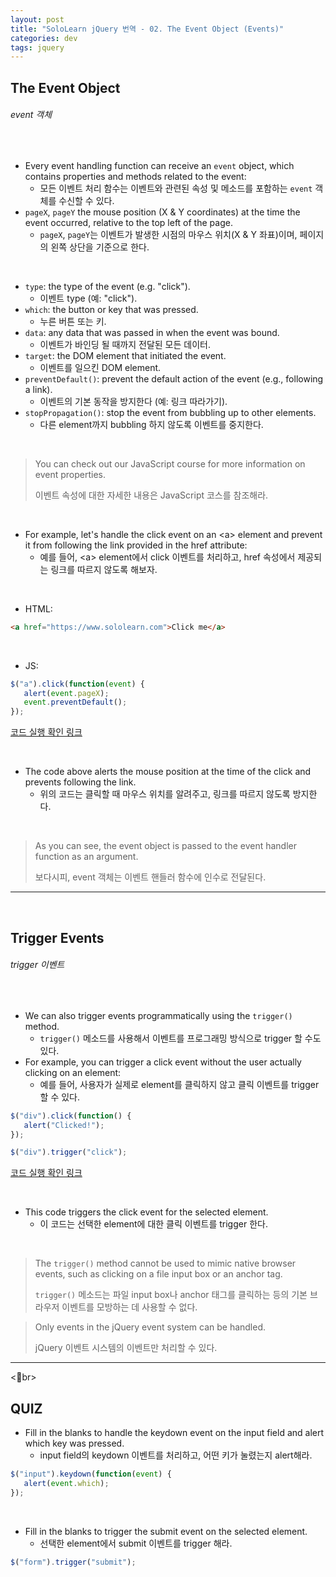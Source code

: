 ```yaml
---
layout: post
title: "SoloLearn jQuery 번역 - 02. The Event Object (Events)"
categories: dev
tags: jquery
---
```


## The Event Object

###### event 객체

<br>

- Every event handling function can receive an `event` object, which contains properties and methods related to the event:
  - 모든 이벤트 처리 함수는 이벤트와 관련된 속성 및 메소드를 포함하는  `event` 객체를 수신할 수 있다.
- `pageX`, `pageY` the mouse position (X & Y coordinates) at the time the event occurred, relative to the top left of the page.
  - `pageX`, `pageY`는 이벤트가 발생한 시점의 마우스 위치(X & Y 좌표)이며, 페이지의 왼쪽 상단을 기준으로 한다.

<br>

- `type`: the type of the event (e.g. "click").
  - 이벤트 type (예: "click").
- `which`: the button or key that was pressed.
  - 누른 버튼 또는 키.
- `data`: any data that was passed in when the event was bound.
  - 이벤트가 바인딩 될 때까지 전달된 모든 데이터.
- `target`: the DOM element that initiated the event.
  - 이벤트를 일으킨 DOM element.
- `preventDefault()`: prevent the default action of the event (e.g., following a link).
  - 이벤트의 기본 동작을 방지한다 (예: 링크 따라가기).
- `stopPropagation()`: stop the event from bubbling up to other elements.
  - 다른 element까지 bubbling 하지 않도록 이벤트를 중지한다.

<br>

> You can check out our JavaScript course for more information on event properties.
>
> 이벤트 속성에 대한 자세한 내용은 JavaScript 코스를 참조해라.

<br>

- For example, let's handle the click event on an \<a> element and prevent it from following the link provided in the href attribute:
  - 예를 들어, \<a> element에서 click 이벤트를 처리하고, href 속성에서 제공되는 링크를 따르지 않도록 해보자.

<br>

- HTML:

```html
<a href="https://www.sololearn.com">Click me</a>
```

<br>

- JS:

```js
$("a").click(function(event) {
   alert(event.pageX);
   event.preventDefault();
});
```

[코드 실행 확인 링크](https://code.sololearn.com/1131/#js)

<br>

- The code above alerts the mouse position at the time of the click and prevents following the link.
  - 위의 코드는 클릭할 때 마우스 위치를 알려주고, 링크를 따르지 않도록 방지한다.

<br>

> As you can see, the event object is passed to the event handler function as an argument.
>
> 보다시피, event 객체는 이벤트 핸들러 함수에 인수로 전달된다.

------

<br>

## Trigger Events

###### trigger 이벤트

<br>

- We can also trigger events programmatically using the `trigger()` method.
  - `trigger()` 메소드를 사용해서 이벤트를 프로그래밍 방식으로 trigger 할 수도 있다.
- For example, you can trigger a click event without the user actually clicking on an element:
  - 예를 들어, 사용자가 실제로 element를 클릭하지 않고 클릭 이벤트를 trigger 할 수 있다.

```js
$("div").click(function() {
   alert("Clicked!");
});

$("div").trigger("click");
```

[코드 실행 확인 링크](https://code.sololearn.com/1132/#js)

<br>

- This code triggers the click event for the selected element.
  - 이 코드는 선택한 element에 대한 클릭 이벤트를 trigger 한다.

<br>

> The `trigger()` method cannot be used to mimic native browser events, such as clicking on a file input box or an anchor tag.
>
> `trigger()` 메소드는 파일 input box나 anchor 태그를 클릭하는 등의 기본 브라우저 이벤트를 모방하는 데 사용할 수 없다.

> Only events in the jQuery event system can be handled.
>
> jQuery 이벤트 시스템의 이벤트만 처리할 수 있다.

------

<br>

## QUIZ

- Fill in the blanks to handle the keydown event on the input field and alert which key was pressed.
  - input field의 keydown 이벤트를 처리하고, 어떤 키가 눌렸는지 alert해라.

```js
$("input").keydown(function(event) {
   alert(event.which);
});
```

<br>

- Fill in the blanks to trigger the submit event on the selected element.
  - 선택한 element에서 submit 이벤트를 trigger 해라.

```js
$("form").trigger("submit");
```

<br>